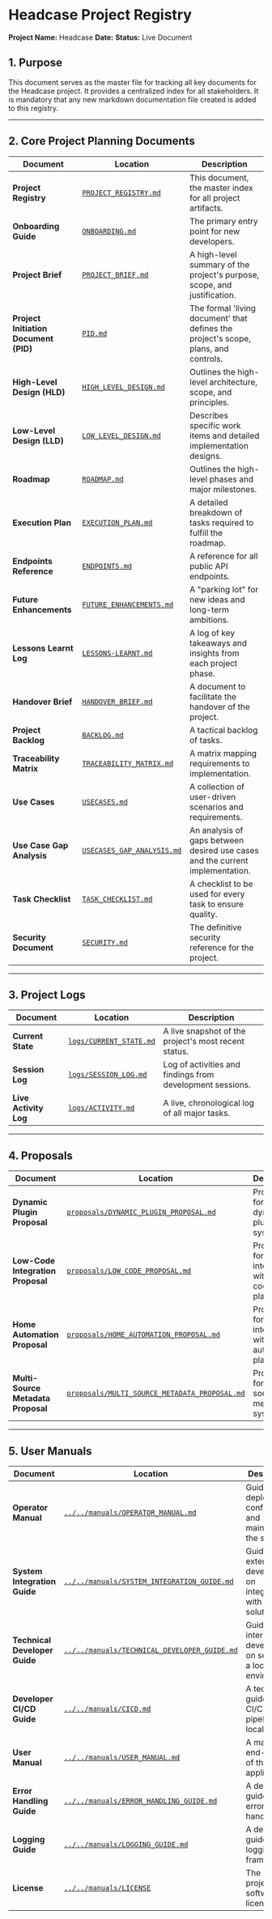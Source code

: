 # Headcase Project Registry

**Project Name:** Headcase
**Date:** <DATE>
**Status:** Live Document

## 1. Purpose

This document serves as the master file for tracking all key documents for the Headcase project. It provides a centralized index for all stakeholders. It is mandatory that any new markdown documentation file created is added to this registry.

---

## 2. Core Project Planning Documents

| Document | Location | Description |
|---|---|---|
| **Project Registry** | [`PROJECT_REGISTRY.md`](./PROJECT_REGISTRY.md) | This document, the master index for all project artifacts. |
| **Onboarding Guide** | [`ONBOARDING.md`](./ONBOARDING.md) | The primary entry point for new developers. |
| **Project Brief** | [`PROJECT_BRIEF.md`](./PROJECT_BRIEF.md) | A high-level summary of the project's purpose, scope, and justification. |
| **Project Initiation Document (PID)** | [`PID.md`](./PID.md) | The formal 'living document' that defines the project's scope, plans, and controls. |
| **High-Level Design (HLD)** | [`HIGH_LEVEL_DESIGN.md`](./HIGH_LEVEL_DESIGN.md) | Outlines the high-level architecture, scope, and principles. |
| **Low-Level Design (LLD)** | [`LOW_LEVEL_DESIGN.md`](./LOW_LEVEL_DESIGN.md) | Describes specific work items and detailed implementation designs. |
| **Roadmap** | [`ROADMAP.md`](./ROADMAP.md) | Outlines the high-level phases and major milestones. |
| **Execution Plan** | [`EXECUTION_PLAN.md`](./EXECUTION_PLAN.md) | A detailed breakdown of tasks required to fulfill the roadmap. |
| **Endpoints Reference** | [`ENDPOINTS.md`](./ENDPOINTS.md) | A reference for all public API endpoints. |
| **Future Enhancements** | [`FUTURE_ENHANCEMENTS.md`](./FUTURE_ENHANCEMENTS.md) | A "parking lot" for new ideas and long-term ambitions. |
| **Lessons Learnt Log** | [`LESSONS-LEARNT.md`](./LESSONS-LEARNT.md) | A log of key takeaways and insights from each project phase. |
| **Handover Brief** | [`HANDOVER_BRIEF.md`](./HANDOVER_BRIEF.md) | A document to facilitate the handover of the project. |
| **Project Backlog** | [`BACKLOG.md`](./BACKLOG.md) | A tactical backlog of tasks. |
| **Traceability Matrix** | [`TRACEABILITY_MATRIX.md`](./TRACEABILITY_MATRIX.md) | A matrix mapping requirements to implementation. |
| **Use Cases** | [`USECASES.md`](./USECASES.md) | A collection of user-driven scenarios and requirements. |
| **Use Case Gap Analysis** | [`USECASES_GAP_ANALYSIS.md`](./USECASES_GAP_ANALYSIS.md) | An analysis of gaps between desired use cases and the current implementation. |
| **Task Checklist** | [`TASK_CHECKLIST.md`](./TASK_CHECKLIST.md) | A checklist to be used for every task to ensure quality. |
| **Security Document** | [`SECURITY.md`](./SECURITY.md) | The definitive security reference for the project. |

---

## 3. Project Logs

| Document | Location | Description |
|---|---|---|
| **Current State** | [`logs/CURRENT_STATE.md`](./logs/CURRENT_STATE.md) | A live snapshot of the project's most recent status. |
| **Session Log** | [`logs/SESSION_LOG.md`](./logs/SESSION_LOG.md) | Log of activities and findings from development sessions. |
| **Live Activity Log** | [`logs/ACTIVITY.md`](./logs/ACTIVITY.md) | A live, chronological log of all major tasks. |

---

## 4. Proposals

| Document | Location | Description |
|---|---|---|
| **Dynamic Plugin Proposal** | [`proposals/DYNAMIC_PLUGIN_PROPOSAL.md`](./proposals/DYNAMIC_PLUGIN_PROPOSAL.md) | Proposal for a dynamic plugin system. |
| **Low-Code Integration Proposal** | [`proposals/LOW_CODE_PROPOSAL.md`](./proposals/LOW_CODE_PROPOSAL.md) | Proposal for integrating with low-code platforms. |
| **Home Automation Proposal** | [`proposals/HOME_AUTOMATION_PROPOSAL.md`](./proposals/HOME_AUTOMATION_PROPOSAL.md) | Proposal for integrating with home automation platforms. |
| **Multi-Source Metadata Proposal** | [`proposals/MULTI_SOURCE_METADATA_PROPOSAL.md`](./proposals/MULTI_SOURCE_METADATA_PROPOSAL.md) | Proposal for a multi-source metadata system. |

---

## 5. User Manuals

| Document | Location | Description |
|---|---|---|
| **Operator Manual** | [`../../manuals/OPERATOR_MANUAL.md`](../../manuals/OPERATOR_MANUAL.md) | Guidance for deploying, configuring, and maintaining the system. |
| **System Integration Guide** | [`../../manuals/SYSTEM_INTEGRATION_GUIDE.md`](../../manuals/SYSTEM_INTEGRATION_GUIDE.md) | Guide for external developers on integrating with the solution. |
| **Technical Developer Guide** | [`../../manuals/TECHNICAL_DEVELOPER_GUIDE.md`](../../manuals/TECHNICAL_DEVELOPER_GUIDE.md) | Guide for internal developers on setting up a local environment. |
| **Developer CI/CD Guide**| [`../../manuals/CICD.md`](../../manuals/CICD.md) | A technical guide to the CI/CD pipeline and local setup. |
| **User Manual** | [`../../manuals/USER_MANUAL.md`](../../manuals/USER_MANUAL.md) | A manual for end-users of the application. |
| **Error Handling Guide** | [`../../manuals/ERROR_HANDLING_GUIDE.md`](../../manuals/ERROR_HANDLING_GUIDE.md) | A developer guide for error handling. |
| **Logging Guide** | [`../../manuals/LOGGING_GUIDE.md`](../../manuals/LOGGING_GUIDE.md) | A developer guide for the logging framework. |
| **License** | [`../../manuals/LICENSE`](../../manuals/LICENSE) | The project's software license. |